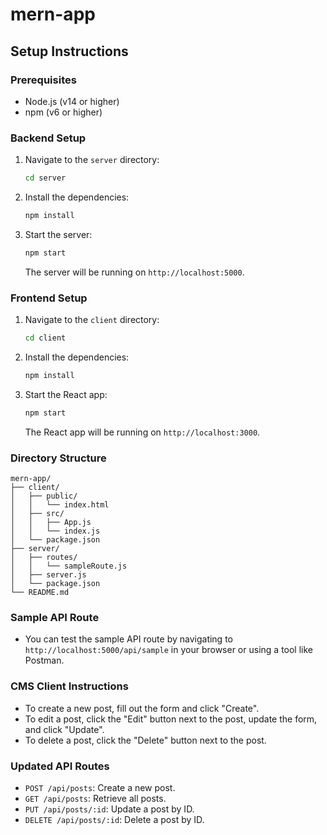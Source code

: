 # mern-app

## Setup Instructions

### Prerequisites
- Node.js (v14 or higher)
- npm (v6 or higher)

### Backend Setup
1. Navigate to the `server` directory:
   ```sh
   cd server
   ```
2. Install the dependencies:
   ```sh
   npm install
   ```
3. Start the server:
   ```sh
   npm start
   ```
   The server will be running on `http://localhost:5000`.

### Frontend Setup
1. Navigate to the `client` directory:
   ```sh
   cd client
   ```
2. Install the dependencies:
   ```sh
   npm install
   ```
3. Start the React app:
   ```sh
   npm start
   ```
   The React app will be running on `http://localhost:3000`.

### Directory Structure
```
mern-app/
├── client/
│   ├── public/
│   │   └── index.html
│   ├── src/
│   │   ├── App.js
│   │   └── index.js
│   └── package.json
├── server/
│   ├── routes/
│   │   └── sampleRoute.js
│   ├── server.js
│   └── package.json
└── README.md
```

### Sample API Route
- You can test the sample API route by navigating to `http://localhost:5000/api/sample` in your browser or using a tool like Postman.

### CMS Client Instructions
- To create a new post, fill out the form and click "Create".
- To edit a post, click the "Edit" button next to the post, update the form, and click "Update".
- To delete a post, click the "Delete" button next to the post.

### Updated API Routes
- `POST /api/posts`: Create a new post.
- `GET /api/posts`: Retrieve all posts.
- `PUT /api/posts/:id`: Update a post by ID.
- `DELETE /api/posts/:id`: Delete a post by ID.
